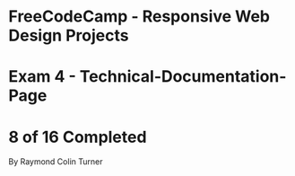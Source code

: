 # FreeCodeCamp - Responsive Web Design Projects 
# Exam 4 - Technical-Documentation-Page
# 8 of 16 Completed
By Raymond Colin Turner

